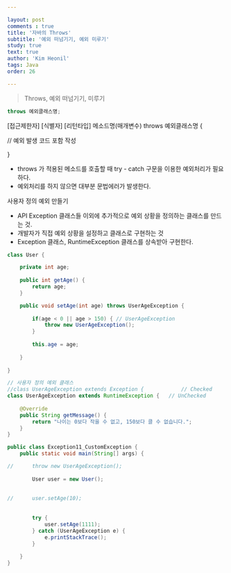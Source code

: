 ```yaml
---

layout: post
comments : true
title: '자바의 Throws'
subtitle: '예외 떠넘기기, 예외 미루기'
study: true
text: true
author: 'Kim Heonil'
tags: Java
order: 26

---
```


>  Throws, 예외 떠넘기기, 미루기



```java
throws 예외클래스명;

```



[접근제한자] [식별자] [리턴타입] 메소드명(매개변수) throws 예외클래스명 {

// 예외 발생 코드 포함 작성

}

- throws 가 적용된 메소드를 호출할 때 try - catch 구문을 이용한 예외처리가 필요하다.
- 예외처리를 하지 않으면 대부분 문법에러가 발생한다.



사용자 정의 예외 만들기

-  API Exception 클래스들 이외에 추가적으로 예외 상황을 정의하는 클래스를 만드는 것.
-  개발자가 직접 예외 상황을 설정하고 클래스로 구현하는 것
-  Exception 클래스, RuntimeException 클래스를 상속받아 구현한다.

```java
class User { 

	private int age;
	
	public int getAge() {
		return age;
	}

	public void setAge(int age) throws UserAgeException {
		
		if(age < 0 || age > 150) { // UserAgeException
			throw new UserAgeException();
		}
		
		this.age = age;
		
	}
	
}

// 사용자 정의 예외 클래스
//class UserAgeException extends Exception {			// Checked
class UserAgeException extends RuntimeException {	// UnChecked
	
	@Override
	public String getMessage() {
		return "나이는 0보다 작을 수 없고, 150보다 클 수 없습니다.";
	}
}

public class Exception11_CustomException {
	public static void main(String[] args) {

//		throw new UserAgeException();
		
		User user = new User();
		
		
//		user.setAge(10);
		
		
		try {
			user.setAge(1111);
		} catch (UserAgeException e) {
			e.printStackTrace();
		}
		
	}
}

```




<br><br>